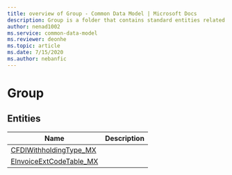 ```yaml
---
title: overview of Group - Common Data Model | Microsoft Docs
description: Group is a folder that contains standard entities related to the Common Data Model.
author: nenad1002
ms.service: common-data-model
ms.reviewer: deonhe
ms.topic: article
ms.date: 7/15/2020
ms.author: nebanfic
---
```


# Group


## Entities

|Name|Description|
|---|---|
|[CFDIWithholdingType_MX](CFDIWithholdingType_MX.md)||
|[EInvoiceExtCodeTable_MX](EInvoiceExtCodeTable_MX.md)||
